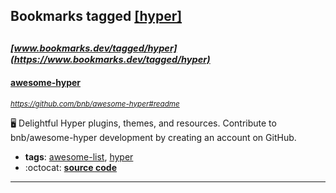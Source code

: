 ## Bookmarks tagged [[hyper]](https://www.bookmarks.dev/search?q=[hyper])

_<sup><sup>[www.bookmarks.dev/tagged/hyper](https://www.bookmarks.dev/tagged/hyper)</sup></sup>_
---
#### [awesome-hyper](https://github.com/bnb/awesome-hyper#readme)
_<sup>https://github.com/bnb/awesome-hyper#readme</sup>_

🖥 Delightful Hyper plugins, themes, and resources. Contribute to bnb/awesome-hyper development by creating an account on GitHub.
* **tags**: [awesome-list](../tagged/awesome-list.md), [hyper](../tagged/hyper.md)
* :octocat: **[source code](https://github.com/bnb/awesome-hyper#readme)**
---
